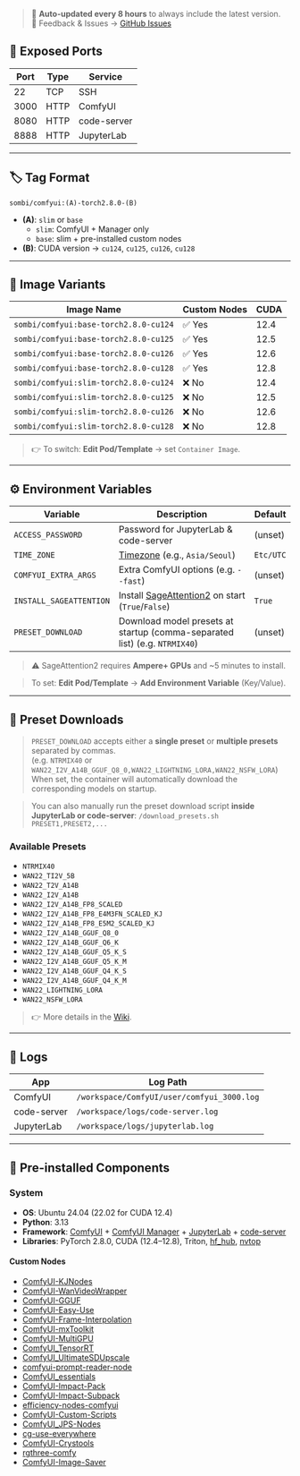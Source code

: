 > 🔄 **Auto-updated every 8 hours** to always include the latest version. \
> 💬 Feedback & Issues → [GitHub Issues](https://github.com/somb1/ComfyUI-Docker/issues)

## 🔌 Exposed Ports

| Port | Type | Service     |
| ---- | ---- | ----------- |
| 22   | TCP  | SSH         |
| 3000 | HTTP | ComfyUI     |
| 8080 | HTTP | code-server |
| 8888 | HTTP | JupyterLab  |

---

## 🏷️ Tag Format

```text
sombi/comfyui:(A)-torch2.8.0-(B)
```

* **(A)**: `slim` or `base`
  * `slim`: ComfyUI + Manager only
  * `base`: slim + pre-installed custom nodes
* **(B)**: CUDA version → `cu124`, `cu125`, `cu126`, `cu128`


---

## 🧱 Image Variants

| Image Name                            | Custom Nodes | CUDA |
| ------------------------------------- | ------------ | ---- |
| `sombi/comfyui:base-torch2.8.0-cu124` | ✅ Yes        | 12.4 |
| `sombi/comfyui:base-torch2.8.0-cu125` | ✅ Yes        | 12.5 |
| `sombi/comfyui:base-torch2.8.0-cu126` | ✅ Yes        | 12.6 |
| `sombi/comfyui:base-torch2.8.0-cu128` | ✅ Yes        | 12.8 |
| `sombi/comfyui:slim-torch2.8.0-cu124` | ❌ No         | 12.4 |
| `sombi/comfyui:slim-torch2.8.0-cu125` | ❌ No         | 12.5 |
| `sombi/comfyui:slim-torch2.8.0-cu126` | ❌ No         | 12.6 |
| `sombi/comfyui:slim-torch2.8.0-cu128` | ❌ No         | 12.8 |

> 👉 To switch: **Edit Pod/Template** → set `Container Image`.

---

## ⚙️ Environment Variables

| Variable                | Description                                                                | Default   |
| ----------------------- | -------------------------------------------------------------------------- | --------- |
| `ACCESS_PASSWORD`       | Password for JupyterLab & code-server                                      | (unset)   |
| `TIME_ZONE`             | [Timezone](https://en.wikipedia.org/wiki/List_of_tz_database_time_zones) (e.g., `Asia/Seoul`)   | `Etc/UTC` |
| `COMFYUI_EXTRA_ARGS`    | Extra ComfyUI options (e.g. `--fast`)                        | (unset)   |
| `INSTALL_SAGEATTENTION` | Install [SageAttention2](https://github.com/thu-ml/SageAttention) on start (`True`/`False`) | `True`    |
| `PRESET_DOWNLOAD`       | Download model presets at startup (comma-separated list) (e.g. `NTRMIX40`)                  | (unset)   |

> ⚠️ SageAttention2 requires **Ampere+ GPUs** and \~5 minutes to install.

> To set: **Edit Pod/Template** → **Add Environment Variable** (Key/Value).

---

## 🔧 Preset Downloads

> `PRESET_DOWNLOAD` accepts either a **single preset** or **multiple presets** separated by commas.\
> (e.g. `NTRMIX40` or `WAN22_I2V_A14B_GGUF_Q8_0,WAN22_LIGHTNING_LORA,WAN22_NSFW_LORA`) \
> When set, the container will automatically download the corresponding models on startup.

> You can also manually run the preset download script **inside JupyterLab or code-server**:
> `/download_presets.sh PRESET1,PRESET2,...`

### Available Presets

* `NTRMIX40`
* `WAN22_TI2V_5B`
* `WAN22_T2V_A14B`
* `WAN22_I2V_A14B`
* `WAN22_I2V_A14B_FP8_SCALED`
* `WAN22_I2V_A14B_FP8_E4M3FN_SCALED_KJ`
* `WAN22_I2V_A14B_FP8_E5M2_SCALED_KJ`
* `WAN22_I2V_A14B_GGUF_Q8_0`
* `WAN22_I2V_A14B_GGUF_Q6_K`
* `WAN22_I2V_A14B_GGUF_Q5_K_S`
* `WAN22_I2V_A14B_GGUF_Q5_K_M`
* `WAN22_I2V_A14B_GGUF_Q4_K_S`
* `WAN22_I2V_A14B_GGUF_Q4_K_M`
* `WAN22_LIGHTNING_LORA`
* `WAN22_NSFW_LORA`

> 👉 More details in the [Wiki](https://github.com/somb1/ComfyUI-Docker/wiki/PRESET_DOWNLOAD).

---

## 📁 Logs

| App         | Log Path                                   |
| ----------- | ------------------------------------------ |
| ComfyUI     | `/workspace/ComfyUI/user/comfyui_3000.log` |
| code-server | `/workspace/logs/code-server.log`          |
| JupyterLab  | `/workspace/logs/jupyterlab.log`           |

---

## 🧩 Pre-installed Components

### System

* **OS**: Ubuntu 24.04 (22.02 for CUDA 12.4)
* **Python**: 3.13
* **Framework**: [ComfyUI](https://github.com/comfyanonymous/ComfyUI) + [ComfyUI Manager](https://github.com/Comfy-Org/ComfyUI-Manager) + [JupyterLab](https://jupyter.org/) + [code-server]((https://github.com/coder/code-server))
* **Libraries**: PyTorch 2.8.0, CUDA (12.4–12.8), Triton, [hf\_hub](https://huggingface.co/docs/huggingface_hub), [nvtop](https://github.com/Syllo/nvtop)

#### Custom Nodes

* [ComfyUI-KJNodes](https://github.com/kijai/ComfyUI-KJNodes)
* [ComfyUI-WanVideoWrapper](https://github.com/kijai/ComfyUI-WanVideoWrapper)
* [ComfyUI-GGUF](https://github.com/city96/ComfyUI-GGUF)
* [ComfyUI-Easy-Use](https://github.com/yolain/ComfyUI-Easy-Use)
* [ComfyUI-Frame-Interpolation](https://github.com/Fannovel16/ComfyUI-Frame-Interpolation)
* [ComfyUI-mxToolkit](https://github.com/Smirnov75/ComfyUI-mxToolkit)
* [ComfyUI-MultiGPU](https://github.com/pollockjj/ComfyUI-MultiGPU)
* [ComfyUI\_TensorRT](https://github.com/comfyanonymous/ComfyUI_TensorRT)
* [ComfyUI\_UltimateSDUpscale](https://github.com/ssitu/ComfyUI_UltimateSDUpscale)
* [comfyui-prompt-reader-node](https://github.com/receyuki/comfyui-prompt-reader-node)
* [ComfyUI\_essentials](https://github.com/cubiq/ComfyUI_essentials)
* [ComfyUI-Impact-Pack](https://github.com/ltdrdata/ComfyUI-Impact-Pack)
* [ComfyUI-Impact-Subpack](https://github.com/ltdrdata/ComfyUI-Impact-Subpack)
* [efficiency-nodes-comfyui](https://github.com/jags111/efficiency-nodes-comfyui)
* [ComfyUI-Custom-Scripts](https://github.com/pythongosssss/ComfyUI-Custom-Scripts)
* [ComfyUI\_JPS-Nodes](https://github.com/JPS-GER/ComfyUI_JPS-Nodes)
* [cg-use-everywhere](https://github.com/chrisgoringe/cg-use-everywhere)
* [ComfyUI-Crystools](https://github.com/crystian/ComfyUI-Crystools)
* [rgthree-comfy](https://github.com/rgthree/rgthree-comfy)
* [ComfyUI-Image-Saver](https://github.com/alexopus/ComfyUI-Image-Saver)
